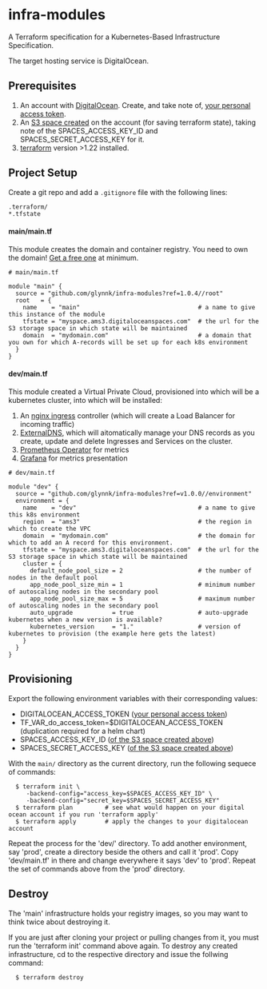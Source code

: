 # infra-modules
A Terraform specification for a Kubernetes-Based Infrastructure Specification.

The target hosting service is DigitalOcean.

## Prerequisites
  1. An account with [DigitalOcean](https://www.digitalocean.com). Create, and take note of, [your personal access token](https://cloud.digitalocean.com/account/api/tokens).
  2. An [S3 space created](https://cloud.digitalocean.com/spaces) on the account (for saving terraform state), taking
     note of the SPACES\_ACCESS\_KEY\_ID and SPACES\_SECRET\_ACCESS\_KEY for it.
  3. [terraform](https://releases.hashicorp.com/terraform/) version >1.22 installed.

## Project Setup
Create a git repo and add a `.gitignore` file with the following lines:
```
.terraform/
*.tfstate
```

#### main/main.tf
This module creates the domain and container registry.
You need to own the domain! [Get a free one](https://www.freenom.com/en/index.html?lang=en) at minimum.
```
# main/main.tf

module "main" {
  source = "github.com/glynnk/infra-modules?ref=1.0.4//root"
  root   = {
    name    = "main"                                 # a name to give this instance of the module
    tfstate = "myspace.ams3.digitaloceanspaces.com"  # the url for the S3 storage space in which state will be maintained
    domain  = "mydomain.com"                         # a domain that you own for which A-records will be set up for each k8s environment
  }
}

```
#### dev/main.tf
This module created a Virtual Private Cloud, provisioned into which will be a
kubernetes cluster, into which will be installed:
  1. An [nginx ingress](https://github.com/kubernetes/ingress-nginx) controller (which will create a Load Balancer for incoming traffic)
  2. [ExternalDNS](https://github.com/kubernetes-sigs/external-dns), which will aitomatically manage your DNS records as you create, update and delete Ingresses and Services on the cluster.
  2. [Prometheus Operator](https://github.com/prometheus-operator/prometheus-operator) for metrics
  3. [Grafana](https://grafana.com) for metrics presentation
```
# dev/main.tf

module "dev" {
  source = "github.com/glynnk/infra-modules?ref=v1.0.0//environment"
  environment = {
    name    = "dev"                                  # a name to give this k8s environment
    region  = "ams3"                                 # the region in which to create the VPC
    domain  = "mydomain.com"                         # the domain for which to add an A record for this environment.
    tfstate = "myspace.ams3.digitaloceanspaces.com"  # the url for the S3 storage space in which state will be maintained
    cluster = {
      default_node_pool_size = 2                     # the number of nodes in the default pool
      app_node_pool_size_min = 1                     # minimum number of autoscaling nodes in the secondary pool
      app_node_pool_size_max = 5                     # maximum number of autoscaling nodes in the secondary pool
      auto_upgrade           = true                  # auto-upgrade kubernetes when a new version is available?
      kubernetes_version     = "1."                  # version of kubernetes to provision (the example here gets the latest)
    }
  }
}

```

## Provisioning
Export the following environment variables with their corresponding values:
  - DIGITALOCEAN\_ACCESS\_TOKEN ([your personal access token](https://cloud.digitalocean.com/account/api/tokens))
  - TF\_VAR\_do\_access\_token=$DIGITALOCEAN\_ACCESS\_TOKEN (duplication required for a helm chart)
  - SPACES\_ACCESS\_KEY\_ID     ([of the S3 space created above](https://cloud.digitalocean.com/spaces))
  - SPACES\_SECRET\_ACCESS\_KEY ([of the S3 space created above](https://cloud.digitalocean.com/spaces))

With the `main/` directory as the current directory, run the following sequece of commands:
```
  $ terraform init \
     -backend-config="access_key=$SPACES_ACCESS_KEY_ID" \
     -backend-config="secret_key=$SPACES_SECRET_ACCESS_KEY"
  $ terraform plan         # see what would happen on your digital ocean account if you run 'terraform apply'
  $ terraform apply        # apply the changes to your digitalocean account
```

Repeat the process for the 'dev/' directory. To add another environment, say 'prod', create a directory
beside the others and call it 'prod'. Copy 'dev/main.tf' in there and change everywhere it says 'dev' to
'prod'. Repeat the set of commands above from the 'prod' directory.

## Destroy
The 'main' infrastructure holds your registry images, so you may want to think twice about destroying it.

If you are just after cloning your project or pulling changes from it, you must run the 'terraform init'
command above again. To destroy any created infrastructure, cd to the respective directory and issue the
follwing command:
```
  $ terraform destroy
```

